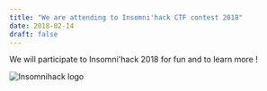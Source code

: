 ```yaml
---
title: "We are attending to Insomni'hack CTF contest 2018"
date: 2018-02-14
draft: false
---
```


We will participate to Insomni'hack 2018 for fun and to learn more ! 

![Insomnihack logo](/img/insomnihack.jpg)